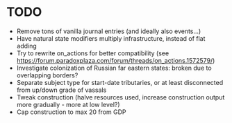 # TODO

- Remove tons of vanilla journal entries (and ideally also events...)
- Have natural state modifiers multiply infrastructure, instead of flat adding
- Try to rewrite on_actions for better compatibility (see https://forum.paradoxplaza.com/forum/threads/on_actions.1572579/)
- Investigate colonization of Russian far eastern states: broken due to overlapping borders?
- Separate subject type for start-date tributaries, or at least disconnected from up/down grade of vassals
- Tweak construction (halve resources used, increase construction output more gradually - more at low level?)
- Cap construction to max 20 from GDP